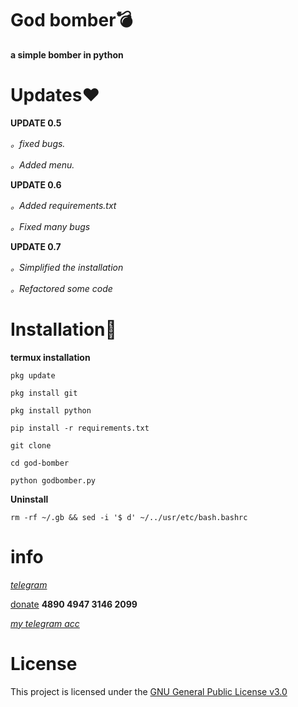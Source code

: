# God bomber💣
**a simple bomber in python**

# Updates❤
**UPDATE 0.5**

_。fixed bugs._

_。Added menu._

**UPDATE 0.6**

_。Added requirements.txt_

_。Fixed many bugs_

**UPDATE 0.7**

_。Simplified the installation_

_。Refactored some code_

# Installation🔫
**termux installation**
```
pkg update
```
```
pkg install git
```
```
pkg install python 
```
```
pip install -r requirements.txt
```
```
git clone 
```
```
cd god-bomber
```
```
python godbomber.py
```


**Uninstall**
```
rm -rf ~/.gb && sed -i '$ d' ~/../usr/etc/bash.bashrc
```

# info
_[telegram](https://t.me/Ravvs_Archive)_

[donate](https://qiwi.com/payment/form/31873)   **4890 4947 3146 2099**

_[my telegram acc](https://t.me/lkqas)_

# License
This project is licensed under the [GNU General Public License v3.0](https://github.com/lkqas/god-bomber/blob/master/LICENSE)
